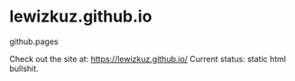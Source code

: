 # lewizkuz.github.io
github.pages

Check out the site at: https://lewizkuz.github.io/
Current status: static html bullshit. 
